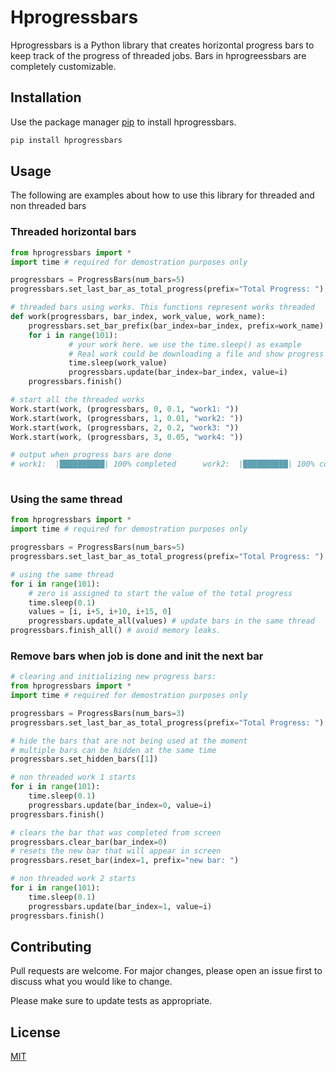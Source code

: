 # Hprogressbars

Hprogressbars is a Python library that creates horizontal progress bars to keep 
track of the progress of threaded jobs. Bars in hprogreessbars are completely customizable. 

## Installation

Use the package manager [pip](https://pip.pypa.io/en/stable/) to install hprogressbars.

```bash
pip install hprogressbars
```

## Usage

The following are examples about how to use this library for threaded and non threaded bars

### Threaded horizontal bars

```python
from hprogressbars import *
import time # required for demostration purposes only

progressbars = ProgressBars(num_bars=5)
progressbars.set_last_bar_as_total_progress(prefix="Total Progress: ")

# threaded bars using works. This functions represent works threaded
def work(progressbars, bar_index, work_value, work_name):
    progressbars.set_bar_prefix(bar_index=bar_index, prefix=work_name)
    for i in range(101):
             # your work here. we use the time.sleep() as example
             # Real work could be downloading a file and show progress
             time.sleep(work_value)
             progressbars.update(bar_index=bar_index, value=i)
    progressbars.finish()

# start all the threaded works
Work.start(work, (progressbars, 0, 0.1, "work1: "))
Work.start(work, (progressbars, 1, 0.01, "work2: "))
Work.start(work, (progressbars, 2, 0.2, "work3: "))
Work.start(work, (progressbars, 3, 0.05, "work4: "))    

# output when progress bars are done 
# work1:  |██████████| 100% completed      work2:  |██████████| 100% completed      work3:  |██████████| 100% completed      work4:  |██████████| 100% completed      Total Progress:  |██████████| 100% completed  
    
```

### Using the same thread

```python
from hprogressbars import *
import time # required for demostration purposes only

progressbars = ProgressBars(num_bars=5)
progressbars.set_last_bar_as_total_progress(prefix="Total Progress: ")

# using the same thread 
for i in range(101):
    # zero is assigned to start the value of the total progress
    time.sleep(0.1)
    values = [i, i+5, i+10, i+15, 0] 
    progressbars.update_all(values) # update bars in the same thread
progressbars.finish_all() # avoid memory leaks. 
```
### Remove bars when job is done and init the next bar
```python
# clearing and initializing new progress bars:
from hprogressbars import *
import time # required for demostration purposes only

progressbars = ProgressBars(num_bars=3)
progressbars.set_last_bar_as_total_progress(prefix="Total Progress: ")

# hide the bars that are not being used at the moment
# multiple bars can be hidden at the same time
progressbars.set_hidden_bars([1]) 

# non threaded work 1 starts
for i in range(101):
    time.sleep(0.1)
    progressbars.update(bar_index=0, value=i)
progressbars.finish()

# clears the bar that was completed from screen
progressbars.clear_bar(bar_index=0) 
# resets the new bar that will appear in screen
progressbars.reset_bar(index=1, prefix="new bar: ")   

# non threaded work 2 starts
for i in range(101):
    time.sleep(0.1)
    progressbars.update(bar_index=1, value=i)
progressbars.finish()

```
## Contributing
Pull requests are welcome. For major changes, please open an issue first to discuss what you would like to change.

Please make sure to update tests as appropriate.

## License
[MIT](https://github.com/joseortizcostadev/hprogressbars/blob/master/LICENSE.txt)